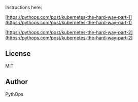 Instructions here:

[https://pythops.com/post/kubernetes-the-hard-way-part-1](https://pythops.com/post/kubernetes-the-hard-way-part-1)

[https://pythops.com/post/kubernetes-the-hard-way-part-2](https://pythops.com/post/kubernetes-the-hard-way-part-2)

## License
MIT

## Author
PythOps

